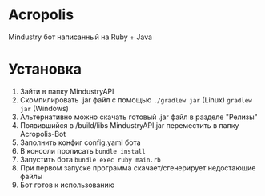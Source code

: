 # Acropolis
Mindustry бот написанный на Ruby + Java

# Установка
1. Зайти в папку MindustryAPI
2. Скомпилировать .jar файл с помощью `./gradlew jar` (Linux) `gradlew jar` (Windows)
3. Альтернативно можно скачать готовый .jar файл в разделе "Релизы"
4. Появившийся в /build/libs MindustryAPI.jar переместить в папку Acropolis-Bot
5. Заполнить конфиг config.yaml бота
6. В консоли прописать `bundle install`
7. Запустить бота `bundle exec ruby main.rb`
8. При первом запуске программа скачает/сгенерирует недостающие файлы
9. Бот готов к использованию

